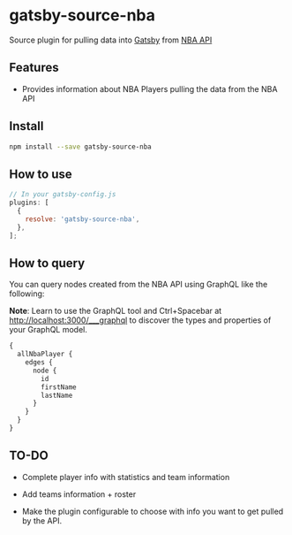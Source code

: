 # gatsby-source-nba

Source plugin for pulling data into [Gatsby][gatsby] from [NBA API][nba-api]

## Features

- Provides information about NBA Players pulling the data from the NBA API

## Install

```sh
npm install --save gatsby-source-nba
```

## How to use

```js
// In your gatsby-config.js
plugins: [
  {
    resolve: 'gatsby-source-nba',
  },
];
```

## How to query

You can query nodes created from the NBA API using GraphQL like the following:

**Note**: Learn to use the GraphQL tool and Ctrl+Spacebar at
<http://localhost:3000/___graphql> to discover the types and properties of your
GraphQL model.

```graphql
{
  allNbaPlayer {
    edges {
      node {
        id
        firstName
        lastName
      }
    }
  }
}
```

## TO-DO

- Complete player info with statistics and team information

- Add teams information + roster

- Make the plugin configurable to choose with info you want to get pulled by the API.

[gatsby]: https://www.gatsbyjs.org/
[nba-api]: http://nbasense.com/
